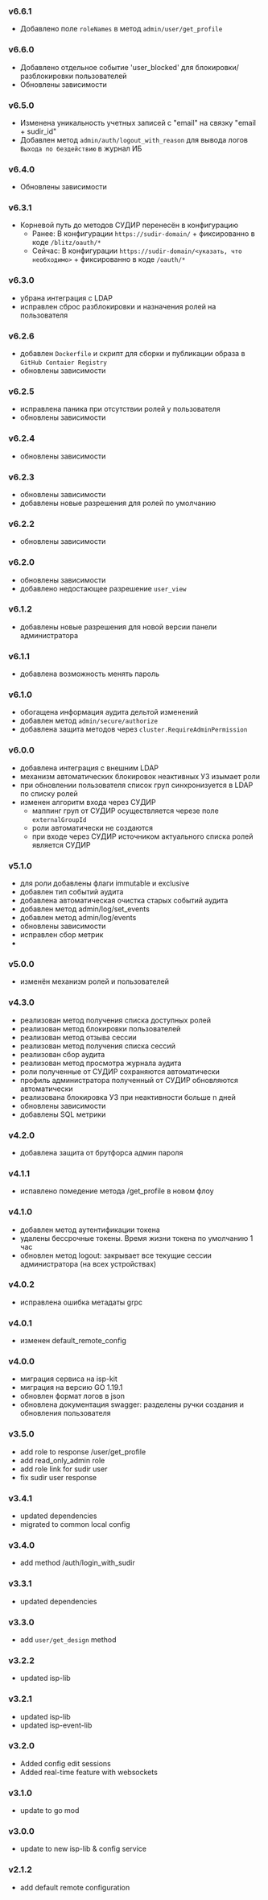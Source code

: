 ### v6.6.1
* Добавлено поле `roleNames` в метод `admin/user/get_profile`
### v6.6.0
* Добавлено отдельное событие 'user_blocked' для блокировки/разблокировки пользователей
* Обновлены зависимости
### v6.5.0
* Изменена уникальность учетных записей с "email" на связку "email + sudir_id"
* Добавлен метод `admin/auth/logout_with_reason` для вывода логов `Выхода по бездействию` в журнал ИБ
### v6.4.0
* Обновлены зависимости
### v6.3.1
* Корневой путь до методов СУДИР перенесён в конфигурацию
  * Ранее: В конфигурации `https://sudir-domain/` + фиксированно в коде `/blitz/oauth/*`
  * Сейчас: В конфигурации `https://sudir-domain/<указать, что необходимо>` + фиксированно в коде `/oauth/*`
### v6.3.0
* убрана интеграция с LDAP
* исправлен сброс разблокировки и назначения ролей на пользователя
### v6.2.6
* добавлен `Dockerfile` и скрипт для сборки и публикации образа в `GitHub Contaier Registry`
* обновлены зависимости
### v6.2.5
* исправлена паника при отсутствии ролей у пользователя
* обновлены зависимости
### v6.2.4
* обновлены зависимости
### v6.2.3
* обновлены зависимости
* добавлены новые разрешения для ролей по умолчанию
### v6.2.2
* обновлены зависимости
### v6.2.0
* обновлены зависимости
* добавлено недостающее разрешение `user_view`
### v6.1.2
* добавлены новые разрешения для новой версии панели администратора
### v6.1.1
* добавлена возможность менять пароль
### v6.1.0
* обогащена информация аудита дельтой изменений
* добавлен метод `admin/secure/authorize`
* добавлена защита методов через `cluster.RequireAdminPermission`
### v6.0.0
* добавлена интеграция с внешним LDAP
* механизм автоматических блокировок неактивных УЗ изымает роли
* при обновлении пользователя список груп синхронизуется в LDAP по списку ролей
* изменен алгоритм входа через СУДИР
  * маппинг груп от СУДИР осуществляется черезе поле `externalGroupId`
  * роли автоматически не создаются
  * при входе через СУДИР источником актуального списка ролей является СУДИР
### v5.1.0
* для роли добавлены флаги immutable и exclusive
* добавлен тип событий аудита
* добавлена автоматическая очистка старых событий аудита
* добавлен метод admin/log/set_events
* добавлен метод admin/log/events
* обновлены зависимости
* исправлен сбор метрик
* 
### v5.0.0
* изменён механизм ролей и пользователей
### v4.3.0
* реализован метод получения списка доступных ролей
* реализован метод блокировки пользователей
* реализован метод отзыва сессии
* реализован метод получения списка сессий
* реализован сбор аудита
* реализован метод просмотра журнала аудита
* роли полученные от СУДИР сохраняются автоматически
* профиль администратора полученный от СУДИР обновляются автоматически
* реализована блокировка УЗ при неактивности больше n дней
* обновлены зависимости
* добавлены SQL метрики
### v4.2.0
* добавлена защита от брутфорса админ пароля
### v4.1.1
* испавлено помедение метода /get_profile в новом флоу
### v4.1.0
* добавлен метод аутентификации токена
* удалены бессрочные токены. Время жизни токена по умолчанию 1 час
* обновлен метод logout: закрывает все текущие сессии администратора (на всех устройствах)
### v4.0.2
* исправлена ошибка метадаты grpc 
### v4.0.1
* изменен default_remote_config
### v4.0.0
* миграция сервиса на isp-kit
* миграция на версию GO 1.19.1
* обновлен формат логов в json
* обновлена документация swagger: разделены ручки создания и обновления пользователя
### v3.5.0
* add role to response /user/get_profile
* add read_only_admin role
* add role link for sudir user
* fix sudir user response
### v3.4.1
* updated dependencies
* migrated to common local config
### v3.4.0
* add method /auth/login_with_sudir
### v3.3.1
* updated dependencies
### v3.3.0
* add `user/get_design` method
### v3.2.2
* updated isp-lib
### v3.2.1
* updated isp-lib
* updated isp-event-lib
### v3.2.0
* Added config edit sessions
* Added real-time feature with websockets
### v3.1.0
* update to go mod
### v3.0.0
* update to new isp-lib & config service
### v2.1.2
* add default remote configuration
